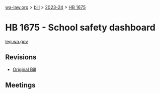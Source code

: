 [wa-law.org](/) > [bill](/bill/) > [2023-24](/bill/2023-24/) > [HB 1675](/bill/2023-24/hb/1675/)

# HB 1675 - School safety dashboard
[leg.wa.gov](https://app.leg.wa.gov/billsummary?BillNumber=1675&Year=2023&Initiative=false)

## Revisions
* [Original Bill](1/)

## Meetings